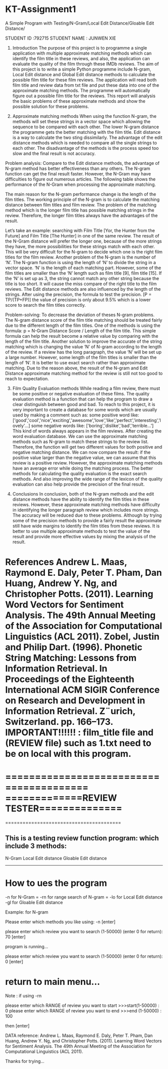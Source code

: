 # KT-Assignment1
A Simple Program with Testing/N-Gram/Local Edit Distance/Gloable Edit Distance/

STUDENT ID :792715
STUDENT NAME : JUNWEN XIE


1. Introduction
The purpose of this project is to programme a single application with multiple approximate matching
methods which can identify the film title in these reviews, and also, the application can evaluate the
quality of the film through these IMDb reviews.
The aim of this project is to write a simple Python programme include N-gram, Local Edit distance and
Global Edit distance methods to calculate the possible film title for these film reviews. The application
will read both film title and review data from txt file and put these data into one of the approximate
matching methods. The programme will automatically figure out a possible film title for the reviews.
This report will analysis the basic problems of these approximate methods and show the possible
solution for these problems.

2. Approximate matching methods
When using the function N-gram, the methods will set these strings in a vector space which allowing the
sequence to be compared with each other. The lower N-gram distance the programme gets the better
matching with the film title.
Edit distance is a way to calculate the two sting dissimilarly. The advantage of the edit distance methods
which is needed to compare all the single strings to each other. The disadvantage of the methods is the
process speed too slow and the final result is not accuracy.

Problem analysis:
Compare to the Edit distance methods, the advantage of N-gram method has better effectiveness than
any others. The N-gram function can get the final result faster. However, the N-Gram may have
difficulties to figure out numerous articles. The following table shows the performance of the N-Gram
when processing the approximate matching.

The main reason for the N-gram performance change is the length of the film titles. The working
principle of the N-gram is to calculate the matching distance between film titles and film review. The
problem of the matching method which is the longer film title has possible matching strings in the
review. Therefore, the longer film titles always have the advantages of the result.


Let’s take an example: searching with Film Title [Yor, the Hunter from the Future] and Film Title
[The Hunter] in one of the same review. The result of the N-Gram distance will prefer the longer one,
because of the more strings they have, the more possibilities for these strings match with each other.
This will be very difficult for the N-gram to decide which one is the right film titles for the film review.
Another problem of the N-gram is the number of ‘N’. The N-gram function is using the length of ‘N’ to
divide the string in a vector space. ‘N’ is the length of each matching part. However, some of the film
titles are smaller than the ‘N’ length such as film title [9], film title [15]. If the ‘N’ is set up as 3, the string
cannot match any other string because the title is too short. It will cause the miss compare of the right
title to the film reviews.
The Edit distance methods are also influenced by the length of the strings. After using the precision, the
formula to test the precision. [P = TP/(TP+FP)] the value of precision is only about 9.5% which is a lower
score to search the film titles correctly.

Problem-solving:
To decrease the deviation of theses N-gram problems. The N-gram distance score of the film title
matching should be treated fairly due to the different length of the film titles. One of the methods is
using the formula: p = N-Gram Distance Score / Length of the film title. This simple formula can help the
result become a relative value by comparing with the length of the film title.
Another solution to improve the accurate of the string matching which is changing the value ‘N’ of
N-gram according to the length of the review. If a review has the long paragraph, the value ‘N’ will be
set up a large number. However, some length of the film titles is smaller than the length of ‘N’. It is
better to use exact search rather than approximate matching.
Due to the reason above, the result of the N-gram and Edit Distance approximate matching method for
the review is still not too good to reach to expectation.

3. Film Quality Evaluation methods
While reading a film review, there must be some positive or negative evaluation of these films. The
quality evaluation method is a function that can help the program to draw a clear distinguish between
good and bad.
To reach to this project, it is very important to create a database for some words which are usually used
by making a comment such as:
some positive word like:
['good','cool','nice','exciting','awesome','love','like','perfect','interesting','lovely'…]
some negative words like:
['boring','dislike','bad','terrible…']
This kind of words always appears in the film reviews. After creating the word evaluation database. We
can use the approximate matching methods such as N-gram to match these strings to the review list.
Therefore, the function will get two different values for both positive and negative matching distance.
We can now compare the result: if the positive value larger than the negative value, we can assume that
this review is a positive review.
However, the approximate matching methods have an average error while doing the matching process.
The better methods for calculating the quality evaluation is the exact search methods. And also
improving the wide range of the lexicon of the quality evaluation can also help provide the precision of
the final result.

4. Conclusions
In conclusion, both of the N-gram methods and the edit distance methods have the ability to identify the
film titles in these reviews. However, these approximate matching methods have difficulty in identifying
the longer paragraph review which includes more strings. The accuracy will be reduced due to these
problems. Although by trying some of the precision methods to provide a fairly result the approximate
still have wide margins to identify the film titles from these reviews. It is better to use multiple
approximate methods to test the value of the result and provide more effective values by mixing the
analysis of the result.


References
Andrew L. Maas, Raymond E. Daly, Peter T. Pham, Dan Huang, Andrew Y. Ng, and
Christopher Potts. (2011). Learning Word Vectors for Sentiment Analysis. The 49th
Annual Meeting of the Association for Computational Linguistics (ACL 2011).
Zobel, Justin and Philip Dart. (1996). Phonetic String Matching: Lessons from Information
Retrieval. In Proceedings of the Eighteenth International ACM SIGIR Conference on
Research and Development in Information Retrieval. Z¨urich, Switzerland. pp. 166–173.
IMPORTANT!!!!!! :  film_title file and (REVIEW file) such as 1.txt need to be on local with this program. 
========================================
========================================
=============REVIEW TESTER==============
========================================
========================================

This is a testing review function program: 
which include 3 methods:
------------------------------------------------
N-Gram
Local Edit distance
Gloable Edit distance

------------------------------------------------

How to ues the program 
================================================================================================
-n for N-Gram                                                                                  =
-rn for range search of N-gram                                                                 =
-lo for Local Edit distance
-gl for Gloable Edit distance

Example: for N-gram

Please enter which methods you like using:   -n   [enter]

please enter which review you want to search (1-50000) (enter 0 for return): 70 [enter]

program is running...

please enter which review you want to search (1-50000) (enter 0 for return): 0 [enter]

return to main menu...
================================================================================================

Note :  if using -rn

please enter which RANGE of review you want to start >>>start(1-50000)  : 0
please enter which RANGE of review you want to end     >>>end  (1-50000) : 100

then [enter]

DATA reference:
Andrew L. Maas, Raymond E. Daly, Peter T. Pham, Dan Huang, Andrew Y. Ng, and
Christopher Potts. (2011). Learning Word Vectors for Sentiment Analysis. The 49th
Annual Meeting of the Association for Computational Linguistics (ACL 2011).


Thanks for trying...
